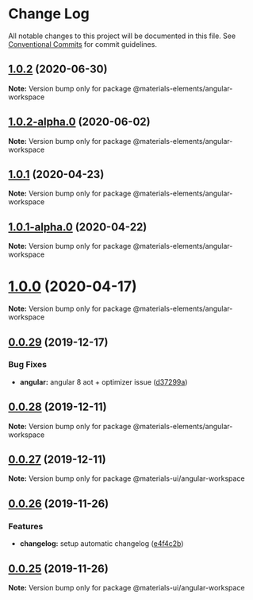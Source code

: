 # Change Log

All notable changes to this project will be documented in this file.
See [Conventional Commits](https://conventionalcommits.org) for commit guidelines.

## [1.0.2](https://github.com/GMV-centravet/materials-elements/compare/v1.0.2-alpha.0...v1.0.2) (2020-06-30)

**Note:** Version bump only for package @materials-elements/angular-workspace





## [1.0.2-alpha.0](https://github.com/GMV-centravet/materials-elements/compare/v1.0.1...v1.0.2-alpha.0) (2020-06-02)

**Note:** Version bump only for package @materials-elements/angular-workspace





## [1.0.1](https://github.com/GMV-centravet/materials-elements/compare/v1.0.1-alpha.0...v1.0.1) (2020-04-23)

**Note:** Version bump only for package @materials-elements/angular-workspace





## [1.0.1-alpha.0](https://github.com/GMV-centravet/materials-elements/compare/v1.0.0...v1.0.1-alpha.0) (2020-04-22)

**Note:** Version bump only for package @materials-elements/angular-workspace





# [1.0.0](https://github.com/GMV-centravet/materials-elements/compare/v0.0.29...v1.0.0) (2020-04-17)

**Note:** Version bump only for package @materials-elements/angular-workspace





## [0.0.29](https://github.com/GMV-centravet/materials-mono/compare/v0.0.28...v0.0.29) (2019-12-17)


### Bug Fixes

* **angular:** angular 8 aot + optimizer issue ([d37299a](https://github.com/GMV-centravet/materials-mono/commit/d37299a1d4c9f27de01910c9b9f44bde5a63f134))





## [0.0.28](https://github.com/GMV-centravet/materials-mono/compare/v0.0.27...v0.0.28) (2019-12-11)

**Note:** Version bump only for package @materials-elements/angular-workspace





## [0.0.27](https://github.com/GMV-centravet/materials-mono/compare/v0.0.26...v0.0.27) (2019-12-11)

**Note:** Version bump only for package @materials-ui/angular-workspace





## [0.0.26](https://github.com/GMV-centravet/materials-mono/compare/v0.0.25...v0.0.26) (2019-11-26)


### Features

* **changelog:** setup automatic changelog ([e4f4c2b](https://github.com/GMV-centravet/materials-mono/commit/e4f4c2b9389be23af567fccf010e4446a61efa0a))





## [0.0.25](https://github.com/GMV-centravet/materials-mono/compare/v0.0.24...v0.0.25) (2019-11-26)

**Note:** Version bump only for package @materials-ui/angular-workspace
